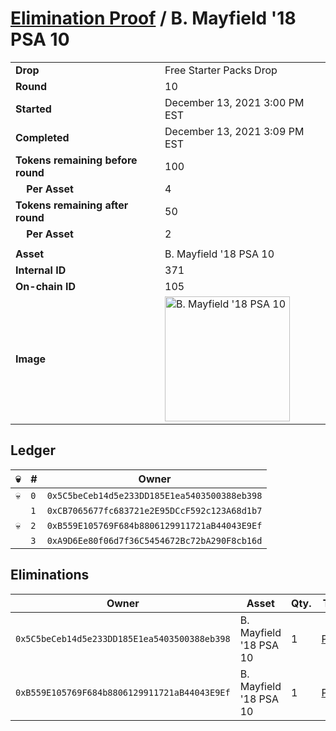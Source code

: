 # [Elimination Proof](./readme.md) / B. Mayfield &#039;18 PSA 10

|||
|---|---|
| **Drop** | Free Starter Packs Drop |
| **Round** | 10 |
| **Started** | December 13, 2021 3:00 PM EST |
| **Completed** | December 13, 2021 3:09 PM EST |
| **Tokens remaining before round** | 100 |
| **&nbsp;&nbsp;&nbsp;&nbsp;Per Asset** | 4 |
| **Tokens remaining after round** | 50 |
| **&nbsp;&nbsp;&nbsp;&nbsp;Per Asset** | 2 |
| | |
| **Asset** | B. Mayfield &#039;18 PSA 10 |
| **Internal ID** | 371 |
| **On-chain ID** | 105 |
| **Image** | <img src="https://tcdn.blokpax.com/95048cbb-7e6a-447f-a42e-87ddf3f2176a/565071234624ad89b9e8e027fccccf982117ab03b4cd1c59e251a16cc3b75b97.jpg" height="200" alt="B. Mayfield &#039;18 PSA 10" /> |

## Ledger

| 💀 | # | Owner |
| --- | --- | --- |
| 💀 | `0` | `0x5C5beCeb14d5e233DD185E1ea5403500388eb398` |
|  | `1` | `0xCB7065677fc683721e2E95DCcF592c123A68d1b7` |
| 💀 | `2` | `0xB559E105769F684b8806129911721aB44043E9Ef` |
|  | `3` | `0xA9D6Ee80f06d7f36C5454672Bc72bA290F8cb16d` |


## Eliminations

| Owner | Asset | Qty. | Transaction |
| --- | --- | --- | --- |
| `0x5C5beCeb14d5e233DD185E1ea5403500388eb398` | B. Mayfield '18 PSA 10 | 1 | [Polygonscan](https://polygonscan.com/tx/0xae31184edbfc5c0ef9fceae24dc0a5983bcdfad124ed7fbca52a8c5b4d58dcbc) |
| `0xB559E105769F684b8806129911721aB44043E9Ef` | B. Mayfield '18 PSA 10 | 1 | [Polygonscan](https://polygonscan.com/tx/0x7a0090d133a6744a50f1eef698b98bc6c877a970dd0197d48c25bac13f5b65f2) |
